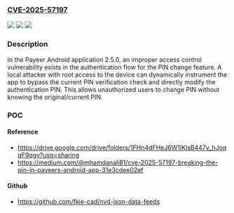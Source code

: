 ### [CVE-2025-57197](https://cve.mitre.org/cgi-bin/cvename.cgi?name=CVE-2025-57197)
![](https://img.shields.io/static/v1?label=Product&message=n%2Fa&color=blue)
![](https://img.shields.io/static/v1?label=Version&message=n%2Fa%20&color=brightgreen)
![](https://img.shields.io/static/v1?label=Vulnerability&message=n%2Fa&color=brightgreen)

### Description

In the Payeer Android application 2.5.0, an improper access control vulnerability exists in the authentication flow for the PIN change feature. A local attacker with root access to the device can dynamically instrument the app to bypass the current PIN verification check and directly modify the authentication PIN. This allows unauthorized users to change PIN without knowing the original/current PIN.

### POC

#### Reference
- https://drive.google.com/drive/folders/1FHn4dFHeJ6W1IKlsB447v_hJoqqF9qgv?usp=sharing
- https://medium.com/@mhamdanali81/cve-2025-57197-breaking-the-pin-in-payeers-android-app-31e3cdee02ef

#### Github
- https://github.com/fkie-cad/nvd-json-data-feeds


